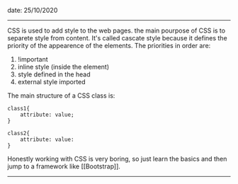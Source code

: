 date: 25/10/2020

---

CSS is used to add style to the web pages. the main pourpose of CSS is to separete style from content. It's called cascate style because it defines the priority of the appearence of the elements.
The priorities in order are:
1. !important
2. inline style (inside the element)
3. style defined in the head
4. external style imported


The main structure of a CSS class is:
```
class1{
	attribute: value;
}

class2{
	attribute: value:
}
```

Honestly working with CSS is very boring, so just learn the basics and then jump to a framework like [[Bootstrap]].

---